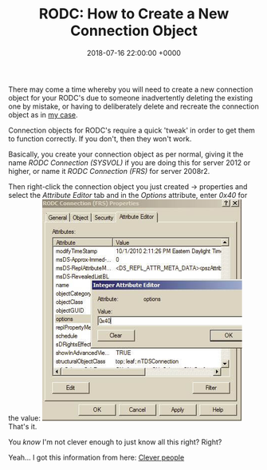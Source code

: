 ﻿---
layout: post
title:  "RODC: How to Create a New Connection Object"
date:   2018-07-16 22:00:00 +0000
categories: RODC
tags: [rodc,connection]
---
There may come a time whereby you will need to create a new connection object for your RODC's due to someone inadvertently deleting the existing one by mistake, or having to deliberately delete and recreate the connection object as in [my case](https://www.fearthepanda.com/repadmin/).

Connection objects for RODC's require a quick 'tweak' in order to get them to function correctly.  If you don't, then they won't work.

Basically, you create your connection object as per normal, giving it the name *RODC Connection (SYSVOL)* if you are doing this for server 2012 or higher, or name it *RODC Connection (FRS)* for server 2008r2.

Then right-click the connection object you just created -> properties and select the *Attribute Editor* tab and in the *Options* attribute, enter *0x40* for the value:
![1RODC](/assets/images/1RODC.JPG)
That's it.

You *know* I'm not clever enough to just know all this right?  Right?  

Yeah... I got this information from here: [Clever people](https://support.microsoft.com/en-gb/help/3212965/events-6804-and-2843-are-logged-and-rodcs-do-not-replicate-sysvol)